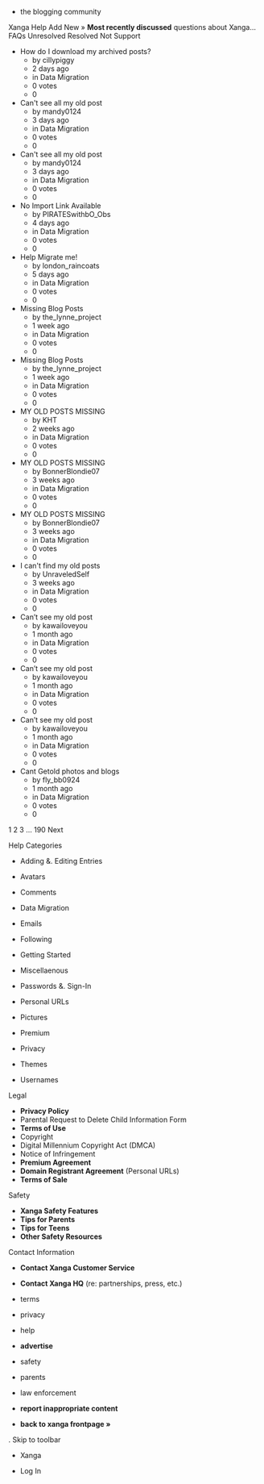 *   the blogging community

Xanga Help Add New » **Most recently discussed** questions about Xanga… FAQs Unresolved Resolved Not Support

*   How do I download my archived posts?
    *   by cillypiggy
    *   2 days ago
    *   in Data Migration
    *   0 votes
    *   0
*   Can't see all my old post
    *   by mandy0124
    *   3 days ago
    *   in Data Migration
    *   0 votes
    *   0
*   Can't see all my old post
    *   by mandy0124
    *   3 days ago
    *   in Data Migration
    *   0 votes
    *   0
*   No Import Link Available
    *   by PIRATESwithbO\_Obs
    *   4 days ago
    *   in Data Migration
    *   0 votes
    *   0
*   Help Migrate me!
    *   by london\_raincoats
    *   5 days ago
    *   in Data Migration
    *   0 votes
    *   0
*   Missing Blog Posts
    *   by the\_lynne\_project
    *   1 week ago
    *   in Data Migration
    *   0 votes
    *   0
*   Missing Blog Posts
    *   by the\_lynne\_project
    *   1 week ago
    *   in Data Migration
    *   0 votes
    *   0
*   MY OLD POSTS MISSING
    *   by KHT
    *   2 weeks ago
    *   in Data Migration
    *   0 votes
    *   0
*   MY OLD POSTS MISSING
    *   by BonnerBlondie07
    *   3 weeks ago
    *   in Data Migration
    *   0 votes
    *   0
*   MY OLD POSTS MISSING
    *   by BonnerBlondie07
    *   3 weeks ago
    *   in Data Migration
    *   0 votes
    *   0
*   I can't find my old posts
    *   by UnraveledSelf
    *   3 weeks ago
    *   in Data Migration
    *   0 votes
    *   0
*   Can’t see my old post
    *   by kawailoveyou
    *   1 month ago
    *   in Data Migration
    *   0 votes
    *   0
*   Can’t see my old post
    *   by kawailoveyou
    *   1 month ago
    *   in Data Migration
    *   0 votes
    *   0
*   Can’t see my old post
    *   by kawailoveyou
    *   1 month ago
    *   in Data Migration
    *   0 votes
    *   0
*   Cant Getold photos and blogs
    *   by fly\_bb0924
    *   1 month ago
    *   in Data Migration
    *   0 votes
    *   0

1 2 3 ... 190 Next

Help Categories

*   Adding &. Editing Entries
*   Avatars
*   Comments
*   Data Migration
*   Emails
*   Following
*   Getting Started
*   Miscellaenous

*   Passwords &. Sign-In
*   Personal URLs
*   Pictures
*   Premium
*   Privacy
*   Themes
*   Usernames

Legal

*   **Privacy Policy**
*   Parental Request to Delete Child Information Form
*   **Terms of Use**
*   Copyright
*   Digital Millennium Copyright Act (DMCA)
*   Notice of Infringement
*   **Premium Agreement**
*   **Domain Registrant Agreement** (Personal URLs)
*   **Terms of Sale**

Safety

*   **Xanga Safety Features**
*   **Tips for Parents**
*   **Tips for Teens**
*   **Other Safety Resources**

Contact Information

*   **Contact Xanga Customer Service**
*   **Contact Xanga HQ** (re: partnerships, press, etc.)

*   terms
*   privacy
*   help
*   **advertise**

*   safety
*   parents
*   law enforcement
*   **report inappropriate content**

*   **back to xanga frontpage »**

<img src="http://pixel.quantserve.com/pixel/p-87h-iNOVooym2.gif" style="display: none" height="1" width="1" alt="Quantcast"/>. Skip to toolbar

*   Xanga

*   Log In